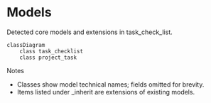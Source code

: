 # Models

Detected core models and extensions in task_check_list.

```mermaid
classDiagram
    class task_checklist
    class project_task
```

Notes
- Classes show model technical names; fields omitted for brevity.
- Items listed under _inherit are extensions of existing models.
